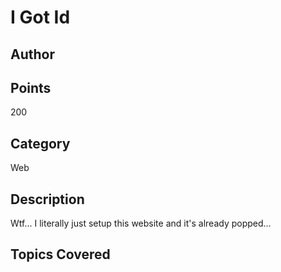 # I Got Id
## Author

## Points
200
## Category
Web
## Description
Wtf... I literally just setup this website and it's already popped...
## Topics Covered

